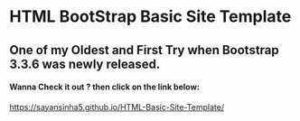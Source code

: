 # HTML BootStrap Basic Site Template
## One of my Oldest and First Try when Bootstrap 3.3.6 was newly released.

#### Wanna Check it out ? then click on the link below:
<a href="https://sayansinha5.github.io/HTML-Basic-Site-Template/">https://sayansinha5.github.io/HTML-Basic-Site-Template/</a>
